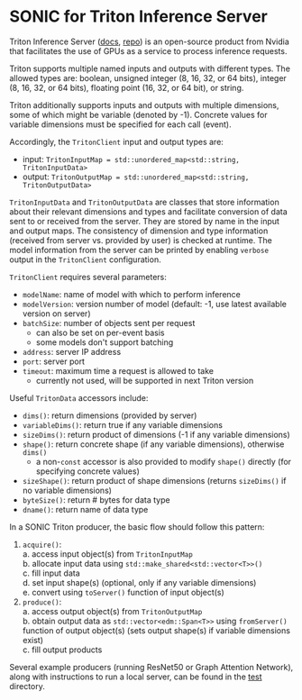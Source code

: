 # SONIC for Triton Inference Server

Triton Inference Server ([docs](https://docs.nvidia.com/deeplearning/triton-inference-server/archives/triton_inference_server_1130/user-guide/docs/index.html), [repo](https://github.com/NVIDIA/triton-inference-server))
is an open-source product from Nvidia that facilitates the use of GPUs as a service to process inference requests.

Triton supports multiple named inputs and outputs with different types. The allowed types are:
boolean, unsigned integer (8, 16, 32, or 64 bits), integer (8, 16, 32, or 64 bits), floating point (16, 32, or 64 bit), or string.

Triton additionally supports inputs and outputs with multiple dimensions, some of which might be variable (denoted by -1).
Concrete values for variable dimensions must be specified for each call (event).

Accordingly, the `TritonClient` input and output types are:
* input: `TritonInputMap = std::unordered_map<std::string, TritonInputData>`
* output: `TritonOutputMap = std::unordered_map<std::string, TritonOutputData>`

`TritonInputData` and `TritonOutputData` are classes that store information about their relevant dimensions and types
and facilitate conversion of data sent to or received from the server.
They are stored by name in the input and output maps.
The consistency of dimension and type information (received from server vs. provided by user) is checked at runtime.
The model information from the server can be printed by enabling `verbose` output in the `TritonClient` configuration.

`TritonClient` requires several parameters:
* `modelName`: name of model with which to perform inference
* `modelVersion`: version number of model (default: -1, use latest available version on server)
* `batchSize`: number of objects sent per request
  * can also be set on per-event basis
  * some models don't support batching
* `address`: server IP address
* `port`: server port
* `timeout`: maximum time a request is allowed to take
  * currently not used, will be supported in next Triton version

Useful `TritonData` accessors include:
* `dims()`: return dimensions (provided by server)
* `variableDims()`: return true if any variable dimensions
* `sizeDims()`: return product of dimensions (-1 if any variable dimensions)
* `shape()`: return concrete shape (if any variable dimensions), otherwise `dims()`
  * a non-`const` accessor is also provided to modify `shape()` directly (for specifying concrete values)
* `sizeShape()`: return product of shape dimensions (returns `sizeDims()` if no variable dimensions)
* `byteSize()`: return # bytes for data type
* `dname()`: return name of data type

In a SONIC Triton producer, the basic flow should follow this pattern:
1. `acquire()`:  
    a. access input object(s) from `TritonInputMap`  
    b. allocate input data using `std::make_shared<std::vector<T>>()`  
    c. fill input data  
    d. set input shape(s) (optional, only if any variable dimensions)  
    e. convert using `toServer()` function of input object(s)  
2. `produce()`:  
    a. access output object(s) from `TritonOutputMap`  
    b. obtain output data as `std::vector<edm::Span<T>>` using `fromServer()` function of output object(s) (sets output shape(s) if variable dimensions exist)  
    c. fill output products  

Several example producers (running ResNet50 or Graph Attention Network), along with instructions to run a local server,
can be found in the [test](./test) directory.
